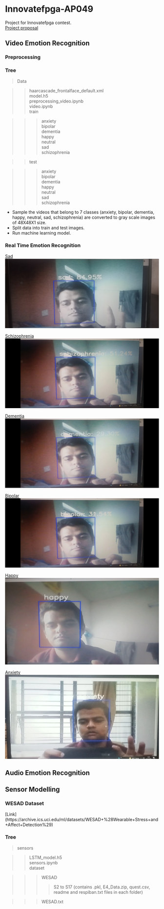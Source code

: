 # Innovatefpga-AP049
Project for Innovatefpga contest.<br>
[Project proposal](http://www.innovatefpga.com/cgi-bin/innovate/teams.pl?Id=AP049)
<h2>Video Emotion Recognition</h2>
<h3>Preprocessing</h3>

<h3>Tree</h3>

>Data<br>

>>haarcascade_frontalface_default.xml<br>
>>model.h5<br>
>>preprocessing_video.ipynb<br>
>>video.ipynb<br>
>>train<br>

>>>anxiety<br>
>>>bipolar<br>
>>>dementia<br>
>>>happy<br>
>>>neutral<br>
>>>sad<br>
>>>schizophrenia<br>

>>test<br>

>>>anxiety<br>
>>>bipolar<br>
>>>dementia<br>
>>>happy<br>
>>>neutral<br>
>>>sad<br>
>>>schizophrenia<br>

- Sample the videos that belong to 7 classes (anxiety, bipolar, dementia, happy, neutral, sad, schizophrenia) are converted to gray scale images of 48X48X1 size.
- Split data into train and test images.
- Run machine learning model.

<h3>Real Time Emotion Recognition</h3>

[Sad](outputs/real_time.jpg)
![](outputs/real_time.jpg)

[Schizophrenia](outputs/real_time_schizophrenia.jpg)
![](outputs/real_time_schizophrenia.jpg)

[Dementia](outputs/real_time_dementia.jpg)
![](outputs/real_time_dementia.jpg)

[Bipolar](outputs/real_time_bipolar.jpg)
![](outputs/real_time_bipolar.jpg)

[Happy](outputs/real_time_happy.jpg)
![](outputs/real_time_happy.jpg)

[Anxiety](outputs/real_time_anxiety.jpg)
![](outputs/real_time_anxiety.jpg)

<h2>Audio Emotion Recognition</h2>

<h2>Sensor Modelling</h2>

<h3>WESAD Dataset</h3>
[Link](https://archive.ics.uci.edu/ml/datasets/WESAD+%28Wearable+Stress+and+Affect+Detection%29)

<h3>Tree</h3>

>sensors<br>

>>LSTM_model.h5<br>
>>sensors.ipynb<br>
>>dataset<br>

>>>WESAD<br>
>>>>S2 to S17 (contains .pkl, E4_Data.zip, quest.csv, readme and respiban.txt files in each folder)<br>

>>>WESAD.txt<br>


